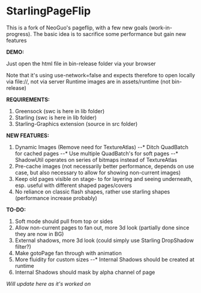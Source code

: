 StarlingPageFlip
================

This is a fork of NeoGuo's pageflip, with a few new goals (work-in-progress).
The basic idea is to sacrifice some performance but gain new features

**DEMO:**

Just open the html file in bin-release folder via your browser

Note that it's using use-network=false and expects therefore to open locally via file://, not via server
Runtime images are in assets/runtime (not bin-release)

**REQUIREMENTS:**

1. Greensock (swc is here in lib folder)
2. Starling (swc is here in lib folder)
3. Starling-Graphics extension (source in src folder)

**NEW FEATURES:**


1. Dynamic Images (Remove need for TextureAtlas)
--* Ditch QuadBatch for cached pages
--* Use multiple QuadBatch's for soft pages
--* ShadowUtil operates on series of bitmaps instead of TextureAtlas
2. Pre-cache images (not necessarily better performance, depends on use case, but also necessary to allow for showing non-current images)
3. Keep old pages visible on stage- to for layering and seeing underneath, esp. useful with different shaped pages/covers
4. No reliance on classic flash shapes, rather use starling shapes (performance increase probably)

**TO-DO:**

1. Soft mode should pull from top or sides
2. Allow non-current pages to fan out, more 3d look (partially done since they are now in BG)
3. External shadows, more 3d look (could simply use Starling DropShadow filter?)
4. Make gotoPage fan through with animation
5. More fluidity for custom sizes
--* Internal Shadows should be created at runtime
6. Internal Shadows should mask by alpha channel of page

_Will update here as it's worked on_